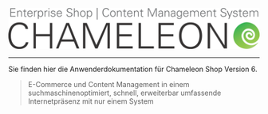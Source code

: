 ![](/assets/chameleon_logo_neu.png)






----
Sie finden hier die Anwenderdokumentation für Chameleon Shop Version 6.


> E-Commerce und Content Management in einem
> suchmaschinenoptimiert, schnell, erweiterbar
> umfassende Internetpräsenz mit nur einem System










